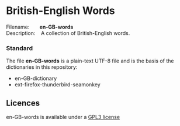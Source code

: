 
# British-English Words

Filename:&nbsp;&nbsp;&nbsp;&nbsp;&nbsp;&nbsp;&nbsp;**en-GB-words**<br> 
Description:&nbsp;&nbsp;&nbsp;&nbsp;A collection of British-English words.<br>


### Standard
The file **en-GB-words** is a plain-text UTF-8 file and is the basis of the 
dictionaries in this repository:
* en-GB-dictionary
* ext-firefox-thunderbird-seamonkey


## Licences
en-GB-words is available under a [GPL3
license](https://github.com/cybrkyd/british-english-language-tools/blob/main/british-english-words/LICENSE)

